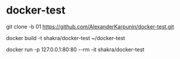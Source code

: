 # docker-test

git clone -b 01 https://github.com/AlexanderKarpunin/docker-test.git

docker build -t shakra/docker-test ~/docker-test

docker run -p 127.0.0.1:80:80 --rm -it shakra/docker-test
